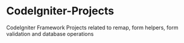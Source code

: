 # CodeIgniter-Projects
CodeIgniter Framework Projects related to remap, form helpers, form validation and database operations
